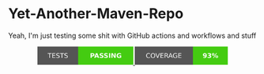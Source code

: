 # Yet-Another-Maven-Repo
Yeah, I'm just testing some shit with GitHub actions and workflows and stuff
<p align="center">
  <a href="https://github.com/Matteas-Eden/yet-another-maven-repo/actions/workflows/run-test.yml">
  <img width="38.5%" src=".github/badges/test-badge.svg"/> <img width="37.5%" src=".github/badges/cvrg-badge.svg"/>
  </a>
</p>
